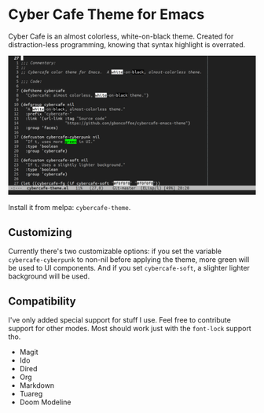# Cyber Cafe Theme for Emacs

Cyber Cafe is an almost colorless, white-on-black theme. Created for
distraction-less programming, knowing that syntax highlight is overrated.

![screenshot](screenshot.png)


Install it from melpa: `cybercafe-theme`.

## Customizing

Currently there's two customizable options: if you set the variable
`cybercafe-cyberpunk` to non-nil before applying the theme, more green will be
used to UI components. And if you set `cybercafe-soft`, a slighter lighter
background will be used.

## Compatibility

I've only added special support for stuff I use. Feel free to contribute support
for other modes. Most should work just with the `font-lock` support tho.

- Magit  
- Ido  
- Dired  
- Org  
- Markdown  
- Tuareg  
- Doom Modeline  
